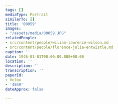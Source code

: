 ```yaml
---
tags: []
mediaType: Portrait
similarTo: []
title: '00059'
images:
- "/assets/media/00059.JPG"
relatedPeople:
- src/content/people/wiliam-lawrence-wilson.md
- src/content/people/florence-julia-entwistle.md
caption: ''
date: 1946-01-01T00:00:00.000+00:00
location: ''
description: ''
transcription: ''
paperId:
- Velox
- '4849'
dateApprox: false

---
```

